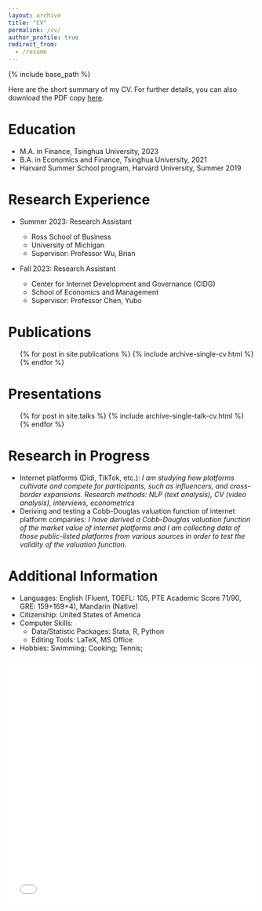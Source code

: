 ```yaml
---
layout: archive
title: "CV"
permalink: /cv/
author_profile: true
redirect_from:
  - /resume
---
```


{% include base_path %}


Here are the short summary of my CV. For further details, you can also download the PDF copy [here](/files/Resume_Alex_Li.pdf).

Education
======
* M.A. in Finance, Tsinghua University, 2023 
* B.A. in Economics and Finance, Tsinghua University, 2021
* Harvard Summer School program, Harvard University, Summer 2019

Research Experience
======
* Summer 2023: Research Assistant
  * Ross School of Business
  * University of Michigan
  * Supervisor: Professor Wu, Brian

* Fall 2023: Research Assistant
  * Center for Internet Development and Governance (CIDG)
  * School of Economics and Management
  * Supervisor: Professor Chen, Yubo


Publications
======
  <ul>{% for post in site.publications %}
    {% include archive-single-cv.html %}
  {% endfor %}</ul>
  
  
Presentations
======
  <ul>{% for post in site.talks %}
    {% include archive-single-talk-cv.html %}
  {% endfor %}</ul>
  
  
Research in Progress
======


[//]: <> (Optional)
* Internet platforms (Didi, TikTok, etc.): <i>I am studying how platforms cultivate and compete for participants, such as influencers, and cross-border expansions. Research methods: NLP (text analysis), CV (video analysis), interviews, econometrics</i>
* Deriving and testing a Cobb-Douglas valuation function of internet platform companies: <i>I have derived a Cobb-Douglas valuation function of the market value of internet platforms and I am collecting data of those public-listed platforms from various sources in order to test the validity of the valuation function.</i>

    
Additional Information
======
* Languages: English (Fluent, TOEFL: 105, PTE Academic Score 71/90, GRE: 159+169+4), Mandarin (Native)
* Citizenship: United States of America
* Computer Skills:
  * Data/Statistic Packages: Stata, R, Python
  *	Editing Tools: LaTeX, MS Office
* Hobbies: Swimming; Cooking; Tennis; 



<iframe src="/files//resume axl 20231113.pdf" width="100%" height="500" frameborder="no" border="0" marginwidth="0" marginheight="0"></iframe>


